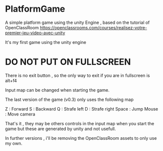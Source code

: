 # PlatformGame
A simple platform game using the unity Engine , based on the tutorial of OpenClassRoom https://openclassrooms.com/courses/realisez-votre-premier-jeu-video-avec-unity


It's my first game using the unity engine

# DO NOT PUT ON FULLSCREEN
There is no exit button , so the only way to exit if you are in fullscreen is alt+f4

Input map can be changed when starting the game.

The last version of the game (v0.3) only uses the following map

Z : Forward
S : Backward
Q : Strafe left
D : Strafe right
Space : Jump
Mouse : Move camera

That's it , they may be others controls in the input map when you start the game but these are generated by unity and not usefull.


In further versions , i'll be removing the OpenClassRoom assets to only use my own.
